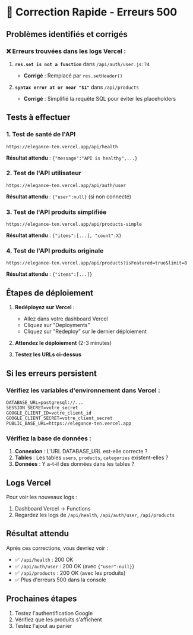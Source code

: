 # 🚀 Correction Rapide - Erreurs 500

## Problèmes identifiés et corrigés

### ❌ Erreurs trouvées dans les logs Vercel :

1. **`res.set is not a function`** dans `/api/auth/user.js:74`
   - **Corrigé** : Remplacé par `res.setHeader()`

2. **`syntax error at or near "$1"`** dans `/api/products`
   - **Corrigé** : Simplifié la requête SQL pour éviter les placeholders

## Tests à effectuer

### 1. Test de santé de l'API
```
https://elegance-ten.vercel.app/api/health
```
**Résultat attendu** : `{"message":"API is healthy",...}`

### 2. Test de l'API utilisateur
```
https://elegance-ten.vercel.app/api/auth/user
```
**Résultat attendu** : `{"user":null}` (si non connecté)

### 3. Test de l'API produits simplifiée
```
https://elegance-ten.vercel.app/api/products-simple
```
**Résultat attendu** : `{"items":[...], "count":X}`

### 4. Test de l'API produits originale
```
https://elegance-ten.vercel.app/api/products?isFeatured=true&limit=8
```
**Résultat attendu** : `{"items":[...]}`

## Étapes de déploiement

1. **Redéployez sur Vercel** :
   - Allez dans votre dashboard Vercel
   - Cliquez sur "Deployments"
   - Cliquez sur "Redeploy" sur le dernier déploiement

2. **Attendez le déploiement** (2-3 minutes)

3. **Testez les URLs ci-dessus**

## Si les erreurs persistent

### Vérifiez les variables d'environnement dans Vercel :

```env
DATABASE_URL=postgresql://...
SESSION_SECRET=votre_secret
GOOGLE_CLIENT_ID=votre_client_id
GOOGLE_CLIENT_SECRET=votre_client_secret
PUBLIC_BASE_URL=https://elegance-ten.vercel.app
```

### Vérifiez la base de données :

1. **Connexion** : L'URL DATABASE_URL est-elle correcte ?
2. **Tables** : Les tables `users`, `products`, `categories` existent-elles ?
3. **Données** : Y a-t-il des données dans les tables ?

## Logs Vercel

Pour voir les nouveaux logs :
1. Dashboard Vercel → Functions
2. Regardez les logs de `/api/health`, `/api/auth/user`, `/api/products`

## Résultat attendu

Après ces corrections, vous devriez voir :
- ✅ `/api/health` : 200 OK
- ✅ `/api/auth/user` : 200 OK (avec `{"user":null}`)
- ✅ `/api/products` : 200 OK (avec les produits)
- ✅ Plus d'erreurs 500 dans la console

## Prochaines étapes

1. Testez l'authentification Google
2. Vérifiez que les produits s'affichent
3. Testez l'ajout au panier
